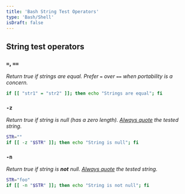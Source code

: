 ```yaml
---
title: 'Bash String Test Operators'
type: 'Bash/Shell'
isDraft: false
---
```


## String test operators

### `=`, `==`

_Return true if strings are equal. Prefer `=` over `==` when portability is a concern._

```sh
if [[ "str1" = "str2" ]]; then echo "Strings are equal"; fi
```

### `-z`

_Return true if string is null (has a zero length). [Always quote](https://tldp.org/LDP/abs/html/comparison-ops.html#STRTEST) the tested string._

```sh
STR=""
if [[ -z "$STR" ]]; then echo "String is null"; fi
```

### `-n`

_Return true if string is **not** null. [Always quote](https://tldp.org/LDP/abs/html/comparison-ops.html#STRTEST) the tested string._

```sh
STR="foo"
if [[ -n "$STR" ]]; then echo "String is not null"; fi
```
